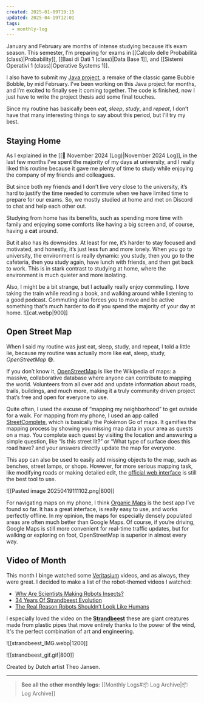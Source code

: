 ```yaml
---
created: 2025-01-09T19:15
updated: 2025-04-19T12:01
tags:
  - monthly-log
---
```

January and February are months of intense studying because it’s exam season. This semester, I’m preparing for exams in [[Calcolo delle Probabilità (class)|Probability]], [[Basi di Dati 1 (class)|Data Base 1]], and [[Sistemi Operativi 1 (class)|Operative Systems 1]]. 

I also have to submit my [Java project](https://github.com/rimaout/The-Bolla-Bolla), a remake of the classic game Bubble Bobble, by mid February. I’ve been working on this Java project for months, and I’m excited to finally see it coming together. The code is finished, now I just have to write the project thesis add some final touches.  

Since my routine has basically been *eat*, *sleep*, *study*, and *repeat*, I don’t have that many interesting things to say about this period, but I’ll try my best.

## Staying Home

As I explained in the [[🌰 November 2024 (Log)|November 2024 Log]], in the last few months I’ve spent the majority of my days at university, and I really liked this routine because it gave me plenty of time to study while enjoying the company of my friends and colleagues.

But since both my friends and I don’t live very close to the university, it’s hard to justify the time needed to commute when we have limited time to prepare for our exams. So, we mostly studied at home and met on Discord to chat and help each other out.

Studying from home has its benefits, such as spending more time with family and enjoying some comforts like having a big screen and, of course, having a **cat** around.

But it also has its downsides. At least for me, it’s harder to stay focused and motivated, and honestly, it’s just less fun and more lonely. When you go to university, the environment is really dynamic: you study, then you go to the cafeteria, then you study again, have lunch with friends, and then get back to work. This is in stark contrast to studying at home, where the environment is much quieter and more isolating.

Also, I might be a bit strange, but I actually really enjoy commuting. I love taking the train while reading a book, and walking around while listening to a good podcast. Commuting also forces you to move and be active something that’s much harder to do if you spend the majority of your day at home.
![[cat.webp|900]]
## Open Street Map

When I said my routine was just eat, sleep, study, and repeat, I told a little lie, because my routine was actually more like eat, sleep, study, _OpenStreetMap_ 😅.

If you don’t know it, [OpenStreetMap](https://www.openstreetmap.org) is like the Wikipedia of maps: a massive, collaborative database where anyone can contribute to mapping the world. Volunteers from all over add and update information about roads, trails, buildings, and much more, making it a truly community driven project that’s free and open for everyone to use.

Quite often, I used the excuse of “mapping my neighborhood” to get outside for a walk. For mapping from my phone, I used an app called [StreetComplete](https://github.com/streetcomplete/streetcomplete), which is basically the Pokémon Go of maps. It gamifies the mapping process by showing you missing map data in your area as quests on a map. You complete each quest by visiting the location and answering a simple question, like “Is this street lit?” or “What type of surface does this road have? and your answers directly update the map for everyone. 

This app can also be used to easily add missing objects to the map, such as benches, street lamps, or shops. However, for more serious mapping task, like modifying roads or making detailed edit, the [official web interface](https://www.openstreetmap.org) is still the best tool to use.

![[Pasted image 20250419111102.png|800]]

For navigating maps on my phone, I think [Organic Maps](https://github.com/organicmaps/organicmaps) is the best app I’ve found so far. It has a great interface, is really easy to use, and works perfectly offline.  In my opinion, the maps for especially densely populated areas are often much better than Google Maps. Of course, if you’re driving, Google Maps is still more convenient for real-time traffic updates, but for walking or exploring on foot, OpenStreetMap is superior in almost every way.

## Video of Month

This month I binge watched some [Veritasium](https://www.youtube.com/@veritasium) videos, and as always, they were great. I decided to make a list of the robot-themed videos I watched:
- [Why Are Scientists Making Robots Insects?](https://www.youtube.com/watch?v=H6q6pYZ9Fho)
- [34 Years Of Strandbeest Evolution](https://www.youtube.com/watch?v=IFaAjR_RRJs)
- [The Real Reason Robots Shouldn’t Look Like Humans](https://www.youtube.com/watch?v=eLVAMG_3fLg)

I especially loved the video on the **[Strandbeest](https://www.strandbeest.com/)** these are giant creatures made from plastic pipes that move entirely thanks to the power of the wind, It's the perfect combination of art and engineering.

![[strandbeest_IMG.webp|1200]]

![[strandbeest_gif.gif|800]]

Created by Dutch artist Theo Jansen.

---

>**See all the other monthly logs:** [[Monthly Logs#📦 Log Archive|📦 Log Archive]]
